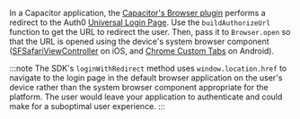 <!--markdownlint-disable MD041 -->

In a Capacitor application, the [Capacitor's Browser plugin](https://capacitorjs.com/docs/apis/browser) performs a redirect to the Auth0 [Universal Login Page](https://auth0.com/universal-login). Use the `buildAuthorizeUrl` function to get the URL to redirect the user. Then, pass it to `Browser.open` so that the URL is opened using the device's system browser component ([SFSafariViewController](https://developer.apple.com/documentation/safariservices/sfsafariviewcontroller) on iOS, and [Chrome Custom Tabs](https://developer.chrome.com/docs/android/custom-tabs) on Android).

:::note
The SDK's `loginWithRedirect` method uses `window.location.href` to navigate to the login page in the default browser application on the user's device rather than the system browser component appropriate for the platform. The user would leave your application to authenticate and could make for a suboptimal user experience.
:::